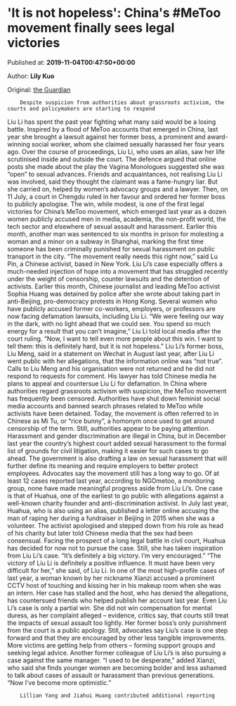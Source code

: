 
# 'It is not hopeless': China's #MeToo movement finally sees legal victories

Published at: **2019-11-04T00:47:50+00:00**

Author: **Lily Kuo**

Original: [the Guardian](https://www.theguardian.com/world/2019/nov/04/it-is-not-hopeless-chinas-metoo-movement-finally-sees-legal-victories)


        Despite suspicion from authorities about grassroots activism, the courts and policymakers are starting to respond
      
Liu Li has spent the past year fighting what many said would be a losing battle. Inspired by a flood of MeToo accounts that emerged in China, last year she brought a lawsuit against her former boss, a prominent and award-winning social worker, whom she claimed sexually harassed her four years ago.
Over the course of proceedings, Liu Li, who uses an alias, saw her life scrutinised inside and outside the court. The defence argued that online posts she made about the play the Vagina Monologues suggested she was “open” to sexual advances. Friends and acquaintances, not realising Liu Li was involved, said they thought the claimant was a fame-hungry liar.
But she carried on, helped by women’s advocacy groups and a lawyer. Then, on 11 July, a court in Chengdu ruled in her favour and ordered her former boss to publicly apologise.
The win, while modest, is one of the first legal victories for China’s MeToo movement, which emerged last year as a dozen women publicly accused men in media, academia, the non-profit world, the tech sector and elsewhere of sexual assault and harassment.
Earlier this month, another man was sentenced to six months in prison for molesting a woman and a minor on a subway in Shanghai, marking the first time someone has been criminally punished for sexual harassment on public transport in the city.
“The movement really needs this right now,” said Lu Pin, a Chinese activist, based in New York.
Liu Li’s case especially offers a much-needed injection of hope into a movement that has struggled recently under the weight of censorship, counter lawsuits and the detention of activists.
Earlier this month, Chinese journalist and leading MeToo activist Sophia Huang was detained by police after she wrote about taking part in anti-Beijing, pro-democracy protests in Hong Kong. Several women who have publicly accused former co-workers, employers, or professors are now facing defamation lawsuits, including Liu Li.
“We were feeling our way in the dark, with no light ahead that we could see. You spend so much energy for a result that you can’t imagine,” Liu Li told local media after the court ruling. “Now, I want to tell even more people about this win. I want to tell them: this is definitely hard, but it is not hopeless.”
Liu Li’s former boss, Liu Meng, said in a statement on Wechat in August last year, after Liu Li went public with her allegations, that the information online was “not true”. Calls to Liu Meng and his organisation were not returned and he did not respond to requests for comment. His lawyer has told Chinese media he plans to appeal and countersue Liu Li for defamation.
In China where authorities regard grassroots activism with suspicion, the MeToo movement has frequently been censored. Authorities have shut down feminist social media accounts and banned search phrases related to MeToo while activists have been detained. Today, the movement is often referred to in Chinese as Mi Tu, or “rice bunny”, a homonym once used to get around censorship of the term.
Still, authorities appear to be paying attention. Harassment and gender discrimination are illegal in China, but in December last year the country’s highest court added sexual harassment to the formal list of grounds for civil litigation, making it easier for such cases to go ahead. The government is also drafting a law on sexual harassment that will further define its meaning and require employers to better protect employees.
Advocates say the movement still has a long way to go. Of at least 12 cases reported last year, according to NGOmetoo, a monitoring group, none have made meaningful progress aside from Liu Li’s.
One case is that of Huahua, one of the earliest to go public with allegations against a well-known charity founder and anti-discrimination activist. In July last year, Huahua, who is also using an alias, published a letter online accusing the man of raping her during a fundraiser in Beijing in 2015 when she was a volunteer. The activist apologised and stepped down from his role as head of his charity but later told Chinese media that the sex had been consensual.
Facing the prospect of a long legal battle in civil court, Huahua has decided for now not to pursue the case. Still, she has taken inspiration from Liu Li’s case. “It’s definitely a big victory. I’m very encouraged.”
“The victory of Liu Li is definitely a positive influence. It must have been very difficult for her,” she said, of Liu Li.
In one of the most high-profile cases of last year, a woman known by her nickname Xianzi accused a prominent CCTV host of touching and kissing her in his makeup room when she was an intern. Her case has stalled and the host, who has denied the allegations, has countersued friends who helped publish her account last year.
Even Liu Li’s case is only a partial win. She did not win compensation for mental duress, as her complaint alleged – evidence, critics say, that courts still treat the impacts of sexual assault too lightly. Her former boss’s only punishment from the court is a public apology.
Still, advocates say Liu’s case is one step forward and that they are encouraged by other less tangible improvements. More victims are getting help from others – forming support groups and seeking legal advice. Another former colleague of Liu Li’s is also pursuing a case against the same manager.
“I used to be desperate,” added Xianzi, who said she finds younger women are becoming bolder and less ashamed to talk about cases of assault or harassment than previous generations. “Now I’ve become more optimistic.”

        Lillian Yang and Jiahui Huang contributed additional reporting
      

